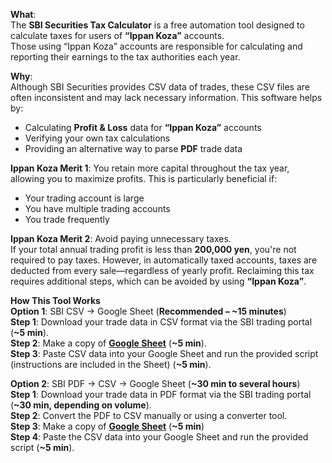 **What**:<br>
The **SBI Securities Tax Calculator** is a free automation tool designed to calculate taxes for users of **“Ippan Koza”** accounts.  
Those using “Ippan Koza” accounts are responsible for calculating and reporting their earnings to the tax authorities each year.

**Why**:<br>
Although SBI Securities provides CSV data of trades, these CSV files are often inconsistent and may lack necessary information. This software helps by:  
- Calculating **Profit & Loss** data for **“Ippan Koza”** accounts  
- Verifying your own tax calculations  
- Providing an alternative way to parse **PDF** trade data  

**Ippan Koza Merit 1**: You retain more capital throughout the tax year, allowing you to maximize profits. This is particularly beneficial if:  
- Your trading account is large  
- You have multiple trading accounts  
- You trade frequently  

**Ippan Koza Merit 2**: Avoid paying unnecessary taxes.  
If your total annual trading profit is less than **200,000 yen**, you're not required to pay taxes. However, in automatically taxed accounts, taxes are deducted from every sale—regardless of yearly profit. Reclaiming this tax requires additional steps, which can be avoided by using **“Ippan Koza”**.

**How This Tool Works**<br>
**Option 1**: SBI CSV → Google Sheet (**Recommended – ~15 minutes**)<br>
**Step 1**: Download your trade data in CSV format via the SBI trading portal (**~5 min**).<br>
**Step 2**: Make a copy of [**Google Sheet**](https://docs.google.com/spreadsheets/d/1-1p-nymGCIPUYJOKJtw32qalqLQJ1PZBLULJ-K3VR1I/edit?gid=0#gid=0&range=A1) (**~5 min**). <br>
**Step 3**: Paste CSV data into your Google Sheet and run the provided script (instructions are included in the Sheet) (**~5 min**).<br>

**Option 2**: SBI PDF → CSV → Google Sheet (**~30 min to several hours**)<br>
**Step 1**: Download your trade data in PDF format via the SBI trading portal (**~30 min, depending on volume**).<br>
**Step 2**: Convert the PDF to CSV manually or using a converter tool.<br>
**Step 3**: Make a copy of [**Google Sheet**](https://docs.google.com/spreadsheets/d/1-1p-nymGCIPUYJOKJtw32qalqLQJ1PZBLULJ-K3VR1I/edit?gid=0#gid=0&range=A1) (**~5 min**)<br>
**Step 4**: Paste the CSV data into your Google Sheet and run the provided script (**~5 min**).
